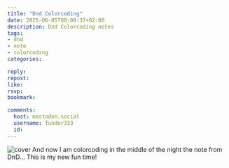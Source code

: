 ```yaml
---
title: "Dnd Colorcoding"
date: 2025-06-05T00:08:37+02:00
description: Dnd Colorcoding notes
tags:
- dnd
- note
- colorcoding
categories:

reply:
repost:
like:
rsvp:
bookmark:

comments:
  host: mastodon.social
  username: fundor333
  id:
---
```


![cover](cover.png)
And now I am colorcoding in the middle of the night the note from DnD... This is my new fun time!
